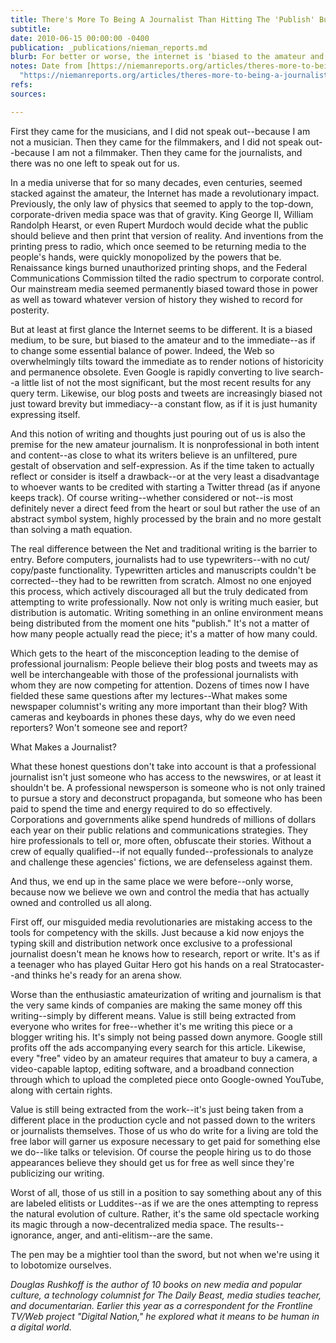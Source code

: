 ```yaml
---
title: There's More To Being A Journalist Than Hitting The 'Publish' Button
subtitle: 
date: 2010-06-15 00:00:00 -0400
publication: _publications/nieman_reports.md
blurb: For better or worse, the internet is 'biased to the amateur and to the immediate.'
notes: Date from [https://niemanreports.org/articles/theres-more-to-being-a-journalist-than-hitting-the-publish-button/](https://niemanreports.org/articles/theres-more-to-being-a-journalist-than-hitting-the-publish-button/
  "https://niemanreports.org/articles/theres-more-to-being-a-journalist-than-hitting-the-publish-button/")
refs: 
sources: 

---
```

First they came for the musicians, and I did not speak out--because I am not a musician. Then they came for the filmmakers, and I did not speak out--because I am not a filmmaker. Then they came for the journalists, and there was no one left to speak out for us.

In a media universe that for so many decades, even centuries, seemed stacked against the amateur, the Internet has made a revolutionary impact. Previously, the only law of physics that seemed to apply to the top-down, corporate-driven media space was that of gravity. King George II, William Randolph Hearst, or even Rupert Murdoch would decide what the public should believe and then print that version of reality. And inventions from the printing press to radio, which once seemed to be returning media to the people's hands, were quickly monopolized by the powers that be. Renaissance kings burned unauthorized printing shops, and the Federal Communications Commission tilted the radio spectrum to corporate control. Our mainstream media seemed permanently biased toward those in power as well as toward whatever version of history they wished to record for posterity.

But at least at first glance the Internet seems to be different. It is a biased medium, to be sure, but biased to the amateur and to the immediate--as if to change some essential balance of power. Indeed, the Web so overwhelmingly tilts toward the immediate as to render notions of historicity and permanence obsolete. Even Google is rapidly converting to live search--a little list of not the most significant, but the most recent results for any query term. Likewise, our blog posts and tweets are increasingly biased not just toward brevity but immediacy--a constant flow, as if it is just humanity expressing itself.

And this notion of writing and thoughts just pouring out of us is also the premise for the new amateur journalism. It is nonprofessional in both intent and content--as close to what its writers believe is an unfiltered, pure gestalt of observation and self-expression. As if the time taken to actually reflect or consider is itself a drawback--or at the very least a disadvantage to whoever wants to be credited with starting a Twitter thread (as if anyone keeps track). Of course writing--whether considered or not--is most definitely never a direct feed from the heart or soul but rather the use of an abstract symbol system, highly processed by the brain and no more gestalt than solving a math equation.

The real difference between the Net and traditional writing is the barrier to entry. Before computers, journalists had to use typewriters--with no cut/ copy/paste functionality. Typewritten articles and manuscripts couldn't be corrected--they had to be rewritten from scratch. Almost no one enjoyed this process, which actively discouraged all but the truly dedicated from attempting to write professionally. Now not only is writing much easier, but distribution is automatic. Writing something in an online environment means being distributed from the moment one hits "publish." It's not a matter of how many people actually read the piece; it's a matter of how many could.

Which gets to the heart of the misconception leading to the demise of professional journalism: People believe their blog posts and tweets may as well be interchangeable with those of the professional journalists with whom they are now competing for attention. Dozens of times now I have fielded these same questions after my lectures--What makes some newspaper columnist's writing any more important than their blog? With cameras and keyboards in phones these days, why do we even need reporters? Won't someone see and report?

What Makes a Journalist?

What these honest questions don't take into account is that a professional journalist isn't just someone who has access to the newswires, or at least it shouldn't be. A professional newsperson is someone who is not only trained to pursue a story and deconstruct propaganda, but someone who has been paid to spend the time and energy required to do so effectively. Corporations and governments alike spend hundreds of millions of dollars each year on their public relations and communications strategies. They hire professionals to tell or, more often, obfuscate their stories. Without a crew of equally qualified--if not equally funded--professionals to analyze and challenge these agencies' fictions, we are defenseless against them.

And thus, we end up in the same place we were before--only worse, because now we believe we own and control the media that has actually owned and controlled us all along.

First off, our misguided media revolutionaries are mistaking access to the tools for competency with the skills. Just because a kid now enjoys the typing skill and distribution network once exclusive to a professional journalist doesn't mean he knows how to research, report or write. It's as if a teenager who has played Guitar Hero got his hands on a real Stratocaster--and thinks he's ready for an arena show.

Worse than the enthusiastic amateurization of writing and journalism is that the very same kinds of companies are making the same money off this writing--simply by different means. Value is still being extracted from everyone who writes for free--whether it's me writing this piece or a blogger writing his. It's simply not being passed down anymore. Google still profits off the ads accompanying every search for this article. Likewise, every "free" video by an amateur requires that amateur to buy a camera, a video-capable laptop, editing software, and a broadband connection through which to upload the completed piece onto Google-owned YouTube, along with certain rights.

Value is still being extracted from the work--it's just being taken from a different place in the production cycle and not passed down to the writers or journalists themselves. Those of us who do write for a living are told the free labor will garner us exposure necessary to get paid for something else we do--like talks or television. Of course the people hiring us to do those appearances believe they should get us for free as well since they're publicizing our writing.

Worst of all, those of us still in a position to say something about any of this are labeled elitists or Luddites--as if we are the ones attempting to repress the natural evolution of culture. Rather, it's the same old spectacle working its magic through a now-decentralized media space. The results--ignorance, anger, and anti-elitism--are the same.

The pen may be a mightier tool than the sword, but not when we're using it to lobotomize ourselves.

*Douglas Rushkoff is the author of 10 books on new media and popular culture, a technology columnist for The Daily Beast, media studies teacher, and documentarian. Earlier this year as a correspondent for the Frontline TV/Web project "Digital Nation," he explored what it means to be human in a digital world.*